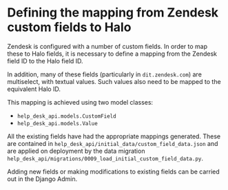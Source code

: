 # Defining the mapping from Zendesk custom fields to Halo

Zendesk is configured with a number of custom fields.
In order to map these to Halo fields, it is necessary to define
a mapping from the Zendesk field ID to the Halo field ID.

In addition, many of these fields (particularly in `dit.zendesk.com`) are multiselect, with textual values.
Such values also need to be mapped to the equivalent Halo ID.

This mapping is achieved using two model classes:
* `help_desk_api.models.CustomField`
* `help_desk_api.models.Value`

All the existing fields have had the appropriate mappings generated.
These are contained in `help_desk_api/initial_data/custom_field_data.json`
and are applied on deployment by the data migration
`help_desk_api/migrations/0009_load_initial_custom_field_data.py`.

Adding new fields or making modifications to existing fields can be carried out in the Django Admin.
